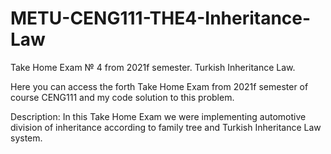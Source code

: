 # METU-CENG111-THE4-Inheritance-Law
Take Home Exam № 4 from 2021f semester. Turkish Inheritance Law.

Here you can access the forth Take Home Exam from 2021f semester of course CENG111 and my code solution to this problem.

Description: In this Take Home Exam we were implementing automotive division of inheritance according to family tree and Turkish Inheritance Law system.
